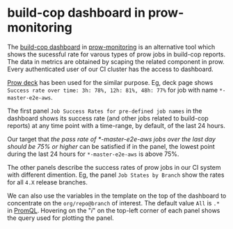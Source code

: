 # build-cop dashboard in prow-monitoring

The [build-cop dashboard](https://grafana-prow-monitoring.svc.ci.openshift.org/d/6829209d59479d48073d09725ce807fa/build-cop-dashboard?orgId=1) in [prow-monitoring](README.md) is an alternative tool which shows the sucessful rate for varous types of prow jobs in build-cop reports. The data in metrics are obtained by scaping the related component in prow. Every authenticated user of our CI cluster has the access to dashboard.

[Prow deck](https://prow.svc.ci.openshift.org/) has been used for the similar purpose. Eg, deck page shows `Success rate over time: 3h: 78%, 12h: 81%, 48h: 77%` for job with name `*-master-e2e-aws`.

The first panel `Job Success Rates for pre-defined job names` in the dashboard shows its success rate (and other jobs related to build-cop reports) at any time point with a time-range, by default, of the last 24 hours.

Our target that _the pass rate of *-master-e2e-aws jobs over the last day should be 75% or higher_ can be satisfied if in the panel, the lowest point during the last 24 hours for `*-master-e2e-aws` is above 75%.

The other panels describe the success rates of prow jobs in our CI system with different dimention. Eg, the panel `Job States by Branch` show the rates for all `4.X` release branches.

We can also use the variables in the template on the top of the dashboard to concentrate on the `org/repo@branch` of interest. The default value `All` is `.*` in [PromQL](https://prometheus.io/docs/prometheus/latest/querying/basics/). Hovering on the "_i_" on the top-left corner of each panel shows the query used for plotting the panel.


